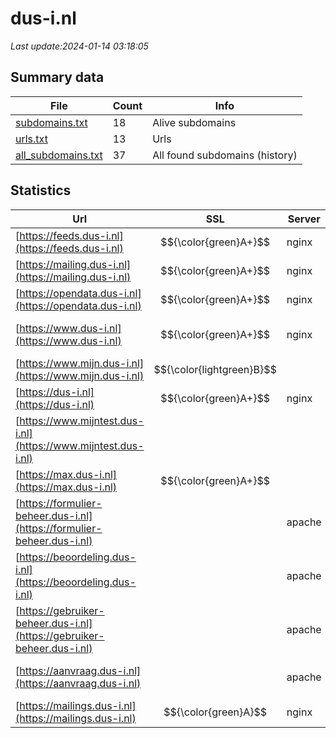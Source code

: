 # dus-i.nl
*Last update:2024-01-14 03:18:05*
## Summary data
| File       | Count | Info |
|------------|-------|------|
|[subdomains.txt](/data/dus-i/subdomains.txt)|18|Alive subdomains|
|[urls.txt](/data/dus-i/urls.txt)|13|Urls|
|[all_subdomains.txt](/data/dus-i/all_subdomains.txt)|37|All found subdomains (history)|
## Statistics
| Url | SSL | Server | Cookie | HSTS | CSP | XFO | XXP | RP | Tech |
|------------|-------|------|------|------|------|------|------|------|------|
|[https://feeds.dus-i.nl](https://feeds.dus-i.nl)| $${\color{green}A+}$$ |nginx| |:white_check_mark: | |:white_check_mark: |:white_check_mark: |:white_check_mark: |HSTS Nginx|
|[https://mailing.dus-i.nl](https://mailing.dus-i.nl)| $${\color{green}A+}$$ |nginx| |:white_check_mark: |:white_check_mark: |:white_check_mark: |:white_check_mark: |HSTS Nginx|
|[https://opendata.dus-i.nl](https://opendata.dus-i.nl)| $${\color{green}A+}$$ |nginx| |:white_check_mark: | |:white_check_mark: |:white_check_mark: |:white_check_mark: |HSTS Nginx|
|[https://www.dus-i.nl](https://www.dus-i.nl)| $${\color{green}A+}$$ |nginx| |:white_check_mark: |:warning: |:white_check_mark: |:white_check_mark: |:white_check_mark: |Bloomreach HSTS Ngin...|
|[https://www.mijn.dus-i.nl](https://www.mijn.dus-i.nl)| $${\color{lightgreen}B}$$ | |:warning: |:white_check_mark: |:warning: |:white_check_mark: |:white_check_mark: |:white_check_mark: |F5 BigIP|
|[https://dus-i.nl](https://dus-i.nl)| $${\color{green}A+}$$ |nginx| |:white_check_mark: |:warning: |:white_check_mark: |:white_check_mark: |:white_check_mark: |HSTS Nginx|
|[https://www.mijntest.dus-i.nl](https://www.mijntest.dus-i.nl)| | | | | | | |:white_check_mark: |Apache HTTP Server H...|
|[https://max.dus-i.nl](https://max.dus-i.nl)| $${\color{green}A+}$$ || |:white_check_mark: |:warning: |:white_check_mark: |:white_check_mark: |:white_check_mark: |Basic HSTS|
|[https://formulier-beheer.dus-i.nl](https://formulier-beheer.dus-i.nl)| |apache| |:white_check_mark: | |:white_check_mark: |:white_check_mark: |:white_check_mark: |Apache HTTP Server B...|
|[https://beoordeling.dus-i.nl](https://beoordeling.dus-i.nl)| |apache| |:white_check_mark: |:warning: |:white_check_mark: |:white_check_mark: |:white_check_mark: |Apache HTTP Server B...|
|[https://gebruiker-beheer.dus-i.nl](https://gebruiker-beheer.dus-i.nl)| |apache| |:white_check_mark: | |:white_check_mark: |:white_check_mark: |:white_check_mark: |Apache HTTP Server B...|
|[https://aanvraag.dus-i.nl](https://aanvraag.dus-i.nl)| |apache| |:white_check_mark: |:warning: |:white_check_mark: |:white_check_mark: |:white_check_mark: |Apache HTTP Server H...|
|[https://mailings.dus-i.nl](https://mailings.dus-i.nl)| $${\color{green}A}$$ |nginx| | | | | |:white_check_mark: |Nginx|